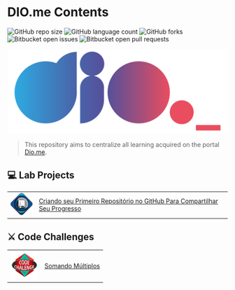 # DIO.me Contents

![GitHub repo size](https://img.shields.io/github/repo-size/ericksont/dio-contents?style=for-the-badge)
![GitHub language count](https://img.shields.io/github/languages/count/ericksont/dio-contents?style=for-the-badge)
![GitHub forks](https://img.shields.io/github/forks/ericksont/dio-contents?style=for-the-badge)
![Bitbucket open issues](https://img.shields.io/bitbucket/issues/ericksont/dio-contents?style=for-the-badge)
![Bitbucket open pull requests](https://img.shields.io/bitbucket/pr-raw/ericksont/dio-contents?style=for-the-badge)

<img src="images/logo.png" alt="Logo DIO.me">

> This repository aims to centralize all learning acquired on the portal [Dio.me](https://www.dio.me/en). 
>

## 💻 Lab Projects

<table>
    <tr>
        <td align="center">
            <a href="https://github.com/ericksont/dio-contents/tree/main/lab-projects/first-repository-github">
                <img src="images/DIO-lab-project-first-repository-github.png" width=64 alt="first github repository badge"/>
            </a>
        </td>
        <td>
            <a href="https://github.com/ericksont/dio-contents/tree/main/lab-projects/first-repository-github">Criando seu Primeiro Repositório no GitHub Para Compartilhar Seu Progresso</a>
        </td>
    </tr>
</table>

## :crossed_swords:	 Code Challenges

<table>
    <tr>
        <td align="center">
            <a href="https://github.com/ericksont/dio-contents/tree/main/code-challenges/adding-multiples">
                <img src="images/DIO-code-challenge-adding-multiples.png" width=64 alt="adding multiples challenge badge"/>
            </a>
        </td>
        <td>
            <a href="https://github.com/ericksont/dio-contents/tree/main/code-challenges/adding-multiples">Somando Múltiplos</a>
        </td>
    </tr>
</table>
